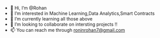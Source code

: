 - 👋 Hi, I’m @Rohan
- 👀 I’m interested in Machine Learning,Data Analytics,Smart Contracts
- 🌱 I’m currently learning all those above
- 💞️ I’m looking to collaborate on intersting projects !!
- 📫 You can reach me through roninrohan7@gmail.com

<!---
R0han7/R0han7 is a ✨ special ✨ repository because its `README.md` (this file) appears on your GitHub profile.
You can click the Preview link to take a look at your changes.
--->
